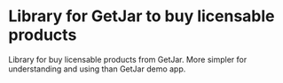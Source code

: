 Library for GetJar to buy licensable products
=========================================

Library for buy licensable products from GetJar. More simpler for understanding and using than GetJar demo app.

